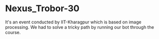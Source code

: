 # Nexus_Trobor-30

It's an event conducted by IIT-Kharagpur which is based on image processing. We had to solve a tricky path by running our bot through the course.
